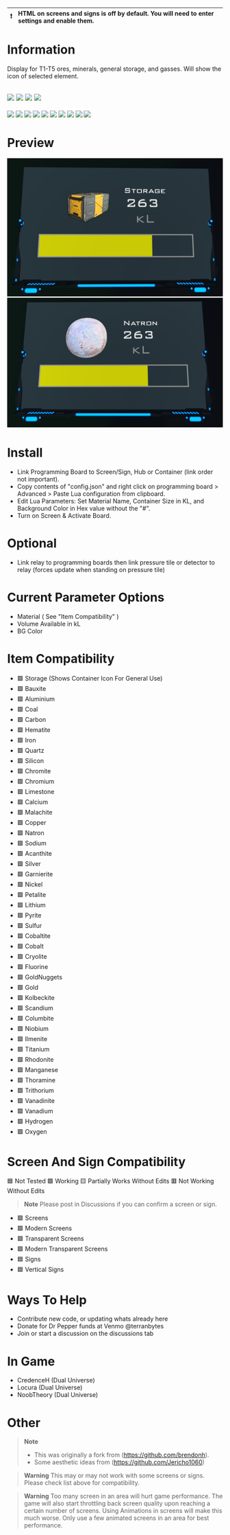 :heavy_exclamation_mark: | HTML on screens and signs is off by default. You will need to enter settings and enable them.
:---: | :---

# Information
Display for T1-T5 ores, minerals, general storage, and gasses. Will show the icon of selected element. 

[![](https://img.shields.io/badge/DU-1.0.10-green?style=for-the-badge&logo=steam)](https://store.steampowered.com/app/2000270/Dual_Universe/)
[![](https://img.shields.io/badge/Maintained-YES-green?style=for-the-badge)](#)
[![](https://img.shields.io/badge/VERSION-v1.1-green?style=for-the-badge)](#)
![](https://komarev.com/ghpvc/?username=DU-Locura-Storage-Info&style=for-the-badge)
---
[![](https://img.shields.io/github/issues/locuradu/DU-Locura-Storage-Info?style=flat-square&label=ISSUES)](#)
[![](https://img.shields.io/github/issues-closed/locuradu/DU-Locura-Storage-Info?style=flat-square&label=ISSUES)](#)
[![](https://img.shields.io/github/watchers/locuradu/DU-Locura-Storage-Info?style=flat-square&label=WATCHERS)](#)
[![](https://img.shields.io/github/stars/locuradu/DU-Locura-Storage-Info?style=flat-square&label=STARS)](#)
[![](https://img.shields.io/github/forks/locuradu/DU-Locura-Storage-Info?style=flat-square&label=FORKS)](#)
[![](https://img.shields.io/github/commit-activity/m/locuradu/DU-Locura-Storage-Info?style=flat-square&label=COMMIT%20ACTIVITY)](#)
[![](https://img.shields.io/github/discussions/locuradu/DU-Locura-Storage-Info?label=DISCUSSIONS&style=flat-square)](#)
[![](https://img.shields.io/github/last-commit/locuradu/DU-Locura-Storage-Info?label=LAST%20COMMIT&style=flat-square)](#)
[![](https://img.shields.io/github/contributors/locuradu/DU-Locura-Storage-Info?label=CONTRIBUTORS&style=flat-square)](#)
[![](https://img.shields.io/github/releases/locuradu/DU-Locura-Storage-Info?label=RELEASES&style=flat-square)](#)

# Preview
![Image of Screen](img/DU-Basic-Storage-Capacity.png?raw=true)
![Image of Screen](img/DU-Basic-Storage-Capacity-Ore.png?raw=true)

# Install
- Link Programming Board to Screen/Sign, Hub or Container (link order not important).
- Copy contents of "config.json" and right click on programming board > Advanced > Paste Lua configuration from clipboard.
- Edit Lua Parameters: Set Material Name,  Container Size in KL, and Background Color in Hex value without the "#".
- Turn on Screen & Activate Board.

# Optional
- Link relay to programming boards then link pressure tile or detector to relay (forces update when standing on pressure tile)

# Current Parameter Options
- Material ( See "Item Compatibility" )
- Volume Available in kL
- BG Color

# Item Compatibility
- :green_square: Storage (Shows Container Icon For General Use)
- :green_square: Bauxite
- :green_square: Aluminium
- :green_square: Coal
- :green_square: Carbon
- :green_square: Hematite
- :green_square: Iron
- :green_square: Quartz
- :green_square: Silicon
- :green_square: Chromite
- :green_square: Chromium
- :green_square: Limestone
- :green_square: Calcium
- :green_square: Malachite
- :green_square: Copper
- :green_square: Natron
- :green_square: Sodium
- :green_square: Acanthite
- :green_square: Silver
- :green_square: Garnierite
- :green_square: Nickel
- :green_square: Petalite
- :green_square: Lithium
- :green_square: Pyrite
- :green_square: Sulfur
- :green_square: Cobaltite
- :green_square: Cobalt
- :green_square: Cryolite
- :green_square: Fluorine
- :green_square: GoldNuggets
- :green_square: Gold
- :green_square: Kolbeckite
- :green_square: Scandium
- :green_square: Columbite
- :green_square: Niobium
- :green_square: Ilmenite
- :green_square: Titanium
- :green_square: Rhodonite
- :green_square: Manganese
- :green_square: Thoramine
- :green_square: Trithorium
- :green_square: Vanadinite
- :green_square: Vanadium
- :green_square: Hydrogen
- :green_square: Oxygen

# Screen And Sign Compatibility
:blue_square: Not Tested :green_square: Working :yellow_square: Partially Works Without Edits :red_square: Not Working Without Edits
> **Note**
> Please post in Discussions if you can confirm a screen or sign.
- :green_square: Screens
- :green_square: Modern Screens
- :green_square: Transparent Screens
- :green_square: Modern Transparent Screens
- :blue_square: Signs
- :blue_square: Vertical Signs

# Ways To Help
- Contribute new code, or updating whats already here
- Donate for Dr Pepper funds at Venmo @terranbytes
- Join or start a discussion on the discussions tab

# In Game
- CredenceH (Dual Universe)
- Locura (Dual Universe)
- NoobTheory (Dual Universe)

# Other
> **Note**
> - This was originally a fork from (https://github.com/brendonh).
> - Some aesthetic ideas from (https://github.com/Jericho1060)

> **Warning**
> This may or may not work with some screens or signs. Please check list above for compatibility.

> **Warning**
> Too many screen in an area will hurt game performance. The game will also start throttling back screen quality upon reaching a certain number of screens. Using Animations in screens will make this much worse. Only use a few animated screens in an area for best performance.
